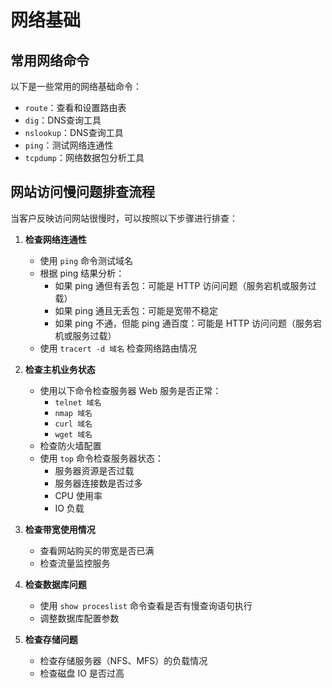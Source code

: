 # 网络基础

## 常用网络命令

以下是一些常用的网络基础命令：

- `route`：查看和设置路由表
- `dig`：DNS查询工具
- `nslookup`：DNS查询工具
- `ping`：测试网络连通性
- `tcpdump`：网络数据包分析工具

## 网站访问慢问题排查流程

当客户反映访问网站很慢时，可以按照以下步骤进行排查：

1. **检查网络连通性**
   - 使用 `ping` 命令测试域名
   - 根据 ping 结果分析：
     - 如果 ping 通但有丢包：可能是 HTTP 访问问题（服务宕机或服务过载）
     - 如果 ping 通且无丢包：可能是宽带不稳定
     - 如果 ping 不通，但能 ping 通百度：可能是 HTTP 访问问题（服务宕机或服务过载）
   - 使用 `tracert -d 域名` 检查网络路由情况

2. **检查主机业务状态**
   - 使用以下命令检查服务器 Web 服务是否正常：
     - `telnet 域名`
     - `nmap 域名`
     - `curl 域名`
     - `wget 域名`
   - 检查防火墙配置
   - 使用 `top` 命令检查服务器状态：
     - 服务器资源是否过载
     - 服务器连接数是否过多
     - CPU 使用率
     - IO 负载

3. **检查带宽使用情况**
   - 查看网站购买的带宽是否已满
   - 检查流量监控服务

4. **检查数据库问题**
   - 使用 `show proceslist` 命令查看是否有慢查询语句执行
   - 调整数据库配置参数

5. **检查存储问题**
   - 检查存储服务器（NFS、MFS）的负载情况
   - 检查磁盘 IO 是否过高
